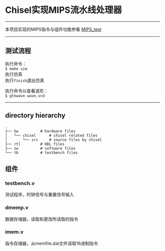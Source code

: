 # Chisel实现MIPS流水线处理器
---
本项目实现的MIPS指令与组件功能参看 [MIPS_test](https://github.com/leihksk/MIPS_test)


---
## 测试流程
 执行命令：   
	`$ make sim`  
 执行仿真   
 执行`finish`退出仿真  
 
 执行命令以查看波形：   
	`$ gtkwave wave.vcd`   

---

## directory hierarchy
```
.   
├── hw			# hardware files   
│   └── chisel		# chisel related files   
│       └── src		# source files by chisel   
├── rtl			# HDL files   
├── sw			# software files   
└── tb			# testbench files   
```

## 组件

### testbench.v
测试程序，时钟信号与重置信号输入

### dmemp.v
数据存储器，读取和更改所读取的指令

### imem.v
指令存储器，从memfile.dat文件读取16进制指令
